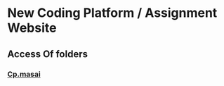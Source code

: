 # New Coding Platform / Assignment Website 
## Access Of folders
### [Cp.masai](https://cp.masaischool.com/assignments/2567/view)